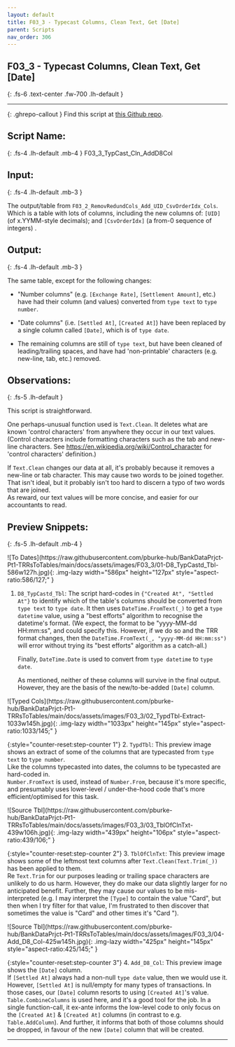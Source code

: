 ```yaml
---
layout: default
title: F03_3 - Typecast Columns, Clean Text, Get [Date]
parent: Scripts
nav_order: 306
---
```


## F03_3 - Typecast Columns, Clean Text, Get \[Date\]  
{: .fs-6 .text-center .fw-700 .lh-default }

---

<div markdown="1" class="ghrepo-topdiv">

{: .ghrepo-callout }
Find this script at [this Github repo].


[this Github repo]: https://github.com/pburke-hub/BankDataPrjct-Pt1-TRRsToTables/tree/main/BankDataPt1-Scripts

</div>


## Script Name:
{: .fs-4 .lh-default .mb-4 }
F03_3_TypCast_Cln_AddD8Col  


## Input:
{: .fs-4 .lh-default .mb-3 }

<!-- image here? -->

The output/table from `F03_2_RemovRedundCols_Add_UID_CsvOrderIdx_Cols`. Which is a table with lots of columns, including the new columns of: `[UID]` (of x.YYMM-style decimals); and `[CsvOrderIdx]` (a from-0 sequence of integers) .


## Output:
{: .fs-4 .lh-default .mb-3 }

The same table, except for the following changes:  
* "Number columns" (e.g. `[Exchange Rate]`, `[Settlement Amount]`, etc.) have had their column (and values) converted from `type text` to `type number`.  

* "Date columns" (i.e. `[Settled At]`, `[Created At]`) have been replaced by a single column called `[Date]`, which is of `type date`.  

* The remaining columns are still of `type text`, but have been cleaned of leading/trailing spaces, and have had 'non-printable' characters (e.g. new-line, tab, etc.) removed.  


## Observations:
{: .fs-5 .lh-default }

This script is straightforward. 

One perhaps-unusual function used is `Text.Clean`. It deletes what are known 'control characters' from anywhere they occur in our text values. (Control characters include formatting characters such as the tab and new-line characters. See https://en.wikipedia.org/wiki/Control_character for 'control characters' definition.)

If `Text.Clean` changes our data at all, it's probably because it removes a new-line or tab character. This may cause two words to be joined together. That isn't ideal, but it probably isn't too hard to discern a typo of two words that are joined.  
As reward, our text values will be more concise, and easier for our accountants to read. 


## Preview Snippets:
{: .fs-5 .lh-default .mb-4 }


<div markdown="1" class="scrolling-div-class">
![To Dates](https://raw.githubusercontent.com/pburke-hub/BankDataPrjct-Pt1-TRRsToTables/main/docs/assets/images/F03_3/01-D8_TypCastd_Tbl-586w127h.jpg){: .img-lazy width="586px" height="127px" style="aspect-ratio:586/127;" }
</div>


1. `D8_TypCastd_Tbl`: The script hard-codes in `{"Created At", "Settled At"}` to identify which of the table's columns should be converted from `type text` to `type date`. It then uses `DateTime.FromText(_)` to get a `type datetime` value, using a "best efforts" algorithm to recognise the datetime's format. 
   (We expect, the format to be "yyyy-MM-dd HH:mm:ss", and could specify this. However, if we do so and the TRR format changes, then the `DateTime.FromText(_, "yyyy-MM-dd HH:mm:ss")` will error without trying its "best efforts" algorithm as a catch-all.)



   Finally, `DateTime.Date` is used to convert from `type datetime` to `type date`.  

   As mentioned, neither of these columns will survive in the final output. However, they are the basis of the new/to-be-added `[Date]` column.  

<!-- TODO = check that "yyyy-MM-dd HH:mm:ss" used x2-times above is correctly used. 
Yes it is. See Eg3 of https://learn.microsoft.com/en-us/powerquery-m/datetime-fromtext OR See https://learn.microsoft.com/en-us/dotnet/standard/base-types/custom-date-and-time-format-strings -->


<div markdown="1" class="scrolling-div-class">
![Typed Cols](https://raw.githubusercontent.com/pburke-hub/BankDataPrjct-Pt1-TRRsToTables/main/docs/assets/images/F03_3/02_TypdTbl-Extract-1033w145h.jpg){: .img-lazy width="1033px" height="145px" style="aspect-ratio:1033/145;" }
</div>


{:style="counter-reset:step-counter 1"}
2. `TypdTbl`: This preview image shows an extract of some of the columns that are typecasted from `type text` to `type number`.  
   Like the columns typecasted into dates, the columns to be typecasted are hard-coded in.
   <br>
   `Number.FromText` is used, instead of `Number.From`, because it's more specific, and presumably uses lower-level / under-the-hood code that's more efficient/optimised for this task.


<div markdown="1" class="scrolling-div-class">
![Source Tbl](https://raw.githubusercontent.com/pburke-hub/BankDataPrjct-Pt1-TRRsToTables/main/docs/assets/images/F03_3/03_TblOfClnTxt-439w106h.jpg){: .img-lazy width="439px" height="106px" style="aspect-ratio:439/106;" }
</div>



{:style="counter-reset:step-counter 2"}
3. `TblOfClnTxt`: This preview image shows some of the leftmost text columns after `Text.Clean(Text.Trim(_))` has been applied to them.  
   Re `Text.Trim` for our purposes leading or trailing space characters are unlikely to do us harm. However, they do make our data slightly larger for no anticipated benefit. Further, they may cause our values to be mis-interpreted (e.g. I may interpret the `[Type]` to contain the value "Card", but then when I try filter for that value, I'm frustrated to then discover that sometimes the value is "Card" and other times it's "Card ").






<div markdown="1" class="scrolling-div-class">
![Source Tbl](https://raw.githubusercontent.com/pburke-hub/BankDataPrjct-Pt1-TRRsToTables/main/docs/assets/images/F03_3/04-Add_D8_Col-425w145h.jpg){: .img-lazy width="425px" height="145px" style="aspect-ratio:425/145;" }
</div>


{:style="counter-reset:step-counter 3"}
4. `Add_D8_Col`: This preview image shows the `[Date]` column.  
   If `[Settled At]` always had a non-null `type date` value, then we would use it. However, `[Settled At]` is null/empty for many types of transactions. In those cases, our `[Date]` column resorts to using `[Created At]`'s value.  
   `Table.CombineColumns` is used here, and it's a good tool for the job. In a single function-call, it ex-ante informs the low-level code to only focus on the `[Created At]` & `[Created At]` columns (in contrast to e.g. `Table.AddColumn`). And further, it informs that both of those columns should be dropped, in favour of the new `[Date]` column that will be created.


---

